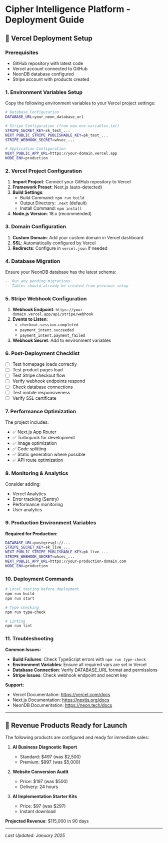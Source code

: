 # Cipher Intelligence Platform - Deployment Guide

## 🚀 Vercel Deployment Setup

### Prerequisites
- GitHub repository with latest code
- Vercel account connected to GitHub
- NeonDB database configured
- Stripe account with products created

### 1. Environment Variables Setup

Copy the following environment variables to your Vercel project settings:

```bash
# Database Configuration
DATABASE_URL=your_neon_database_url

# Stripe Configuration (from new-env-variables.txt)
STRIPE_SECRET_KEY=sk_test_...
NEXT_PUBLIC_STRIPE_PUBLISHABLE_KEY=pk_test_...
STRIPE_WEBHOOK_SECRET=whsec_...

# Application Configuration
NEXT_PUBLIC_APP_URL=https://your-domain.vercel.app
NODE_ENV=production
```

### 2. Vercel Project Configuration

1. **Import Project**: Connect your GitHub repository to Vercel
2. **Framework Preset**: Next.js (auto-detected)
3. **Build Settings**: 
   - Build Command: `npm run build`
   - Output Directory: `.next` (default)
   - Install Command: `npm install`
4. **Node.js Version**: 18.x (recommended)

### 3. Domain Configuration

1. **Custom Domain**: Add your custom domain in Vercel dashboard
2. **SSL**: Automatically configured by Vercel
3. **Redirects**: Configure in `vercel.json` if needed

### 4. Database Migration

Ensure your NeonDB database has the latest schema:

```sql
-- Run any pending migrations
-- Tables should already be created from previous setup
```

### 5. Stripe Webhook Configuration

1. **Webhook Endpoint**: `https://your-domain.vercel.app/api/stripe/webhook`
2. **Events to Listen**: 
   - `checkout.session.completed`
   - `payment_intent.succeeded`
   - `payment_intent.payment_failed`
3. **Webhook Secret**: Add to environment variables

### 6. Post-Deployment Checklist

- [ ] Test homepage loads correctly
- [ ] Test product pages load
- [ ] Test Stripe checkout flow
- [ ] Verify webhook endpoints respond
- [ ] Check database connections
- [ ] Test mobile responsiveness
- [ ] Verify SSL certificate

### 7. Performance Optimization

The project includes:
- ✅ Next.js App Router
- ✅ Turbopack for development
- ✅ Image optimization
- ✅ Code splitting
- ✅ Static generation where possible
- ✅ API route optimization

### 8. Monitoring & Analytics

Consider adding:
- Vercel Analytics
- Error tracking (Sentry)
- Performance monitoring
- User analytics

### 9. Production Environment Variables

**Required for Production:**

```bash
DATABASE_URL=postgresql://...
STRIPE_SECRET_KEY=sk_live_...
NEXT_PUBLIC_STRIPE_PUBLISHABLE_KEY=pk_live_...
STRIPE_WEBHOOK_SECRET=whsec_...
NEXT_PUBLIC_APP_URL=https://your-production-domain.com
NODE_ENV=production
```

### 10. Deployment Commands

```bash
# Local testing before deployment
npm run build
npm run start

# Type checking
npm run type-check

# Linting
npm run lint
```

### 11. Troubleshooting

**Common Issues:**
- **Build Failures**: Check TypeScript errors with `npm run type-check`
- **Environment Variables**: Ensure all required vars are set in Vercel
- **Database Connection**: Verify DATABASE_URL format and permissions
- **Stripe Issues**: Check webhook endpoint and secret key

**Support:**
- Vercel Documentation: https://vercel.com/docs
- Next.js Documentation: https://nextjs.org/docs
- NeonDB Documentation: https://neon.tech/docs

---

## 🎯 Revenue Products Ready for Launch

The following products are configured and ready for immediate sales:

1. **AI Business Diagnostic Report**
   - Standard: $497 (was $2,500)
   - Premium: $997 (was $5,000)

2. **Website Conversion Audit**
   - Price: $197 (was $500)
   - Delivery: 24 hours

3. **AI Implementation Starter Kits**
   - Price: $97 (was $297)
   - Instant download

**Projected Revenue**: $115,000 in 90 days

---

*Last Updated: January 2025* 